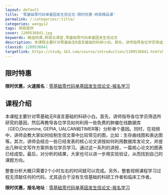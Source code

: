 ```yaml
---
layout: default
title: '零基础零代码单基因发生信论文-限时优惠-网易精品课'
permalink: /:categories/:title/
categories: wangyi2
tags: 网易提供
cover: 1209536841.jpg
keywords: 精选网课,网易云课堂,零基础零代码单基因发生信论文
description: 本课程主要针对零基础无R语言基础的科研小白。首先，讲师指导各位学员筛选所研究的基因，然后再教导各位学员如何利用一些免费的
classid: 1209536841
targetlink: https://study.163.com/course/introduction/1209536841.htm?share=1&shareId=1025206652&utm_campaign=share&utm_medium=iphoneShare&utm_source=&utm_u=1025206652
---
```


## 限时特惠

**限时优惠，火速报名**：[零基础零代码单基因发生信论文-报名学习](https://study.163.com/course/introduction/1209536841.htm?share=1&shareId=1025206652&utm_campaign=share&utm_medium=iphoneShare&utm_source=&utm_u=1025206652)

## 课程介绍

本课程主要针对零基础无R语言基础的科研小白。首先，讲师指导各位学员筛选所研究的基因，然后再教导各位学员如何利用一些免费的肿瘤在线数据库（GEO,Oncomine, GEPIA, UALCAN和TIMER等）分析单个基因。同时，在视频中，讲师会教大家如何绘制生信文章中比较常见的图，比如：生存曲线图和表达图等。其次，讲师会结合一些已经发表的核心论文讲授如何利用数据库发论文，并提出几种论文写作方案供各位学员学习。通过这一系列的讲授，一篇核心论文的图表已经成型。最后，对分析的结果，大家也可以进一步用实验验证，从而找到自己的课题方向。

整套分析大概只需要2个小时左右的时间就可以完成。另外，整套视频课程学习过程无须敲任何的代码，尤其适合于没有生信基础的科研工作者和临床工作者。

**限时优惠，报名地址**：[零基础零代码单基因发生信论文-报名学习](https://study.163.com/course/introduction/1209536841.htm?share=1&shareId=1025206652&utm_campaign=share&utm_medium=iphoneShare&utm_source=&utm_u=1025206652)

